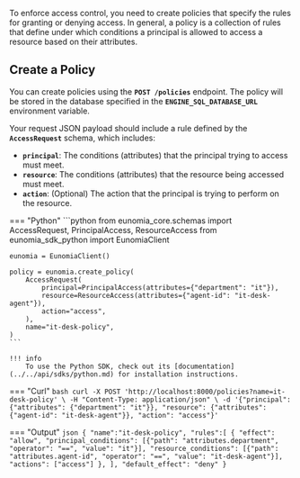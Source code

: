 To enforce access control, you need to create policies that specify the rules for granting or denying access. In general, a policy is a collection of rules that define under which conditions a principal is allowed to access a resource based on their attributes. 
 
## Create a Policy

You can create policies using the **`POST /policies`** endpoint. The policy will be stored in the database specified in the **`ENGINE_SQL_DATABASE_URL`** environment variable.

Your request JSON payload should include a rule defined by the **`AccessRequest`** schema, which includes:

- **`principal`**: The conditions (attributes) that the principal trying to access must meet.
- **`resource`**: The conditions (attributes) that the resource being accessed must meet.
- **`action`**: (Optional) The action that the principal is trying to perform on the resource.

=== "Python"
    ```python
    from eunomia_core.schemas import AccessRequest, PrincipalAccess, ResourceAccess
    from eunomia_sdk_python import EunomiaClient

    eunomia = EunomiaClient()

    policy = eunomia.create_policy(
        AccessRequest(
            principal=PrincipalAccess(attributes={"department": "it"}),
            resource=ResourceAccess(attributes={"agent-id": "it-desk-agent"}),
            action="access",
        ),
        name="it-desk-policy",
    )
    ```

    !!! info
        To use the Python SDK, check out its [documentation](../../api/sdks/python.md) for installation instructions.

=== "Curl"
    ```bash
    curl -X POST 'http://localhost:8000/policies?name=it-desk-policy' \
    -H "Content-Type: application/json" \
    -d '{"principal": {"attributes": {"department": "it"}}, "resource": {"attributes": {"agent-id": "it-desk-agent"}}, "action": "access"}'
    ```

=== "Output"
    ```json
    {
        "name":"it-desk-policy",
        "rules":[
            {
                "effect": "allow",
                "principal_conditions": [{"path": "attributes.department", "operator": "==", "value": "it"}],
                "resource_conditions": [{"path": "attributes.agent-id", "operator": "==", "value": "it-desk-agent"}],
                "actions": ["access"]
            },
        ],
        "default_effect": "deny"
    }
    ```
